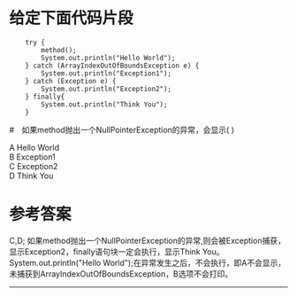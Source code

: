 # 给定下面代码片段

```
	try {
		method();
		System.out.println("Hello World");
	} catch (ArrayIndexOutOfBoundsException e) {
		System.out.println("Exception1");
	} catch (Exception e) {
		System.out.println("Exception2");
	} finally{
		System.out.println("Think You");			
	}
```
#　如果method抛出一个NullPointerException的异常，会显示( )

A Hello World   
B Exception1  
C Exception2  
D Think You

# 参考答案

C,D;
如果method抛出一个NullPointerException的异常,则会被Exception捕获，显示Exception2，finally语句块一定会执行，显示Think You。System.out.println("Hello World");在异常发生之后，不会执行，即A不会显示，未捕获到ArrayIndexOutOfBoundsException，B选项不会打印。

---